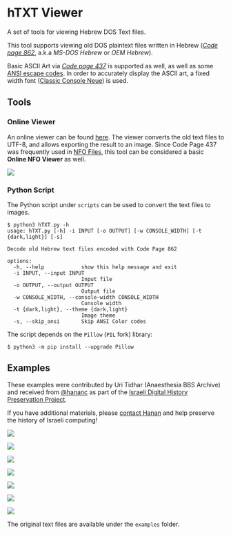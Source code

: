 # hTXT Viewer

A set of tools for viewing Hebrew DOS Text files. 

This tool supports viewing old DOS plaintext files written in Hebrew (*[Code page 862](https://en.wikipedia.org/wiki/Code_page_862)*, a.k.a *MS-DOS Hebrew* or *OEM Hebrew*). 

Basic ASCII Art via *[Code page 437](https://en.wikipedia.org/wiki/Code_page_437)* is supported as well, as well as some [ANSI escape codes](https://en.wikipedia.org/wiki/ANSI_escape_code). In order to accurately display the ASCII art, a fixed width font ([Classic Console Neue](http://webdraft.hu/fonts/classic-console/)) is used.

## Tools

### Online Viewer

An online viewer can be found [here](https://dvd848.github.io/hTXT-Viewer/hTXT.html). The viewer converts the old text files to UTF-8, and allows exporting the result to an image. Since Code Page 437 was frequently used in [NFO Files](https://en.wikipedia.org/wiki/.nfo), this tool can be considered a basic **Online NFO Viewer** as well.

![](images/online_tool.png)


### Python Script

The Python script under `scripts` can be used to convert the text files to images. 

```console
$ python3 hTXT.py -h
usage: hTXT.py [-h] -i INPUT [-o OUTPUT] [-w CONSOLE_WIDTH] [-t {dark,light}] [-s]

Decode old Hebrew text files encoded with Code Page 862

options:
  -h, --help            show this help message and exit
  -i INPUT, --input INPUT
                        Input file
  -o OUTPUT, --output OUTPUT
                        Output file
  -w CONSOLE_WIDTH, --console-width CONSOLE_WIDTH
                        Console width
  -t {dark,light}, --theme {dark,light}
                        Image theme
  -s, --skip_ansi       Skip ANSI Color codes
```

The script depends on the `Pillow` (`PIL` fork) library:

```console
$ python3 -m pip install --upgrade Pillow
```

## Examples

These examples were contributed by Uri Tidhar (Anaesthesia BBS Archive) and received from [@hananc](https://twitter.com/hananc) as part of the [Israeli Digital History Preservation Project](https://digital-archive.org.il/). 

If you have additional materials, please [contact Hanan](https://digital-archive.org.il/donate-materials/) and help preserve the history of Israeli computing!

![](examples/AREA3x.png)

![](examples/D_AGE.png)

![](examples/EARTH01.png)

![](examples/TAKANON.png)

![](examples/TOPLINK.png)

![](examples/ULTI-01.png)

![](examples/ULTI-20.png)

The original text files are available under the `examples` folder.
